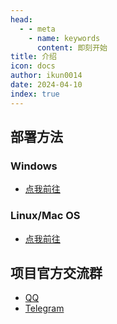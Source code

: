 ```yaml
---
head:
  - - meta
    - name: keywords
      content: 即刻开始
title: 介绍
icon: docs
author: ikun0014
date: 2024-04-10
index: true
---
```


## 部署方法

### Windows

- [点我前往](./deploy-windows.md)

### Linux/Mac OS

- [点我前往](./deploy-linuxordarwin.md)

## 项目官方交流群

- [QQ](https://qm.qq.com/cgi-bin/qm/qr?_wv=1027&k=117h8X7TPBWMLwK0Nec_TkdFpqsSs7LJ&group_code=206995059)
- [Telegram](https://t.me/+zBJAaMgr6yZmYWI9)
